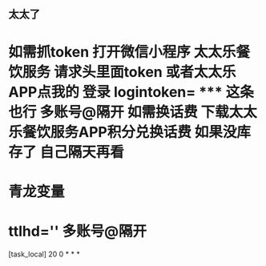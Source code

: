 ## 太太了

如需抓token 打开微信小程序 太太乐餐饮服务 请求头里面token
或者太太乐APP点我的 登录 logintoken= *** 这条也行
多账号@隔开 
如需换话费 下载太太乐餐饮服务APP积分兑换话费
如果没库存了 自己隔天再看
==========
青龙变量
==========
ttlhd=''    多账号@隔开
==========


[task_local]
20 0 * * *

